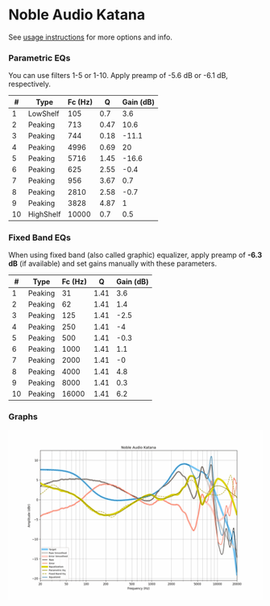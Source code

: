 # Noble Audio Katana
See [usage instructions](https://github.com/jaakkopasanen/AutoEq#usage) for more options and info.

### Parametric EQs
You can use filters 1-5 or 1-10. Apply preamp of -5.6 dB or -6.1 dB, respectively.

|   # | Type      |   Fc (Hz) |    Q |   Gain (dB) |
|-----|-----------|-----------|------|-------------|
|   1 | LowShelf  |       105 | 0.7  |         3.6 |
|   2 | Peaking   |       713 | 0.47 |        10.6 |
|   3 | Peaking   |       744 | 0.18 |       -11.1 |
|   4 | Peaking   |      4996 | 0.69 |        20   |
|   5 | Peaking   |      5716 | 1.45 |       -16.6 |
|   6 | Peaking   |       625 | 2.55 |        -0.4 |
|   7 | Peaking   |       956 | 3.67 |         0.7 |
|   8 | Peaking   |      2810 | 2.58 |        -0.7 |
|   9 | Peaking   |      3828 | 4.87 |         1   |
|  10 | HighShelf |     10000 | 0.7  |         0.5 |

### Fixed Band EQs
When using fixed band (also called graphic) equalizer, apply preamp of **-6.3 dB** (if available) and set gains manually with these parameters.

|   # | Type    |   Fc (Hz) |    Q |   Gain (dB) |
|-----|---------|-----------|------|-------------|
|   1 | Peaking |        31 | 1.41 |         3.6 |
|   2 | Peaking |        62 | 1.41 |         1.4 |
|   3 | Peaking |       125 | 1.41 |        -2.5 |
|   4 | Peaking |       250 | 1.41 |        -4   |
|   5 | Peaking |       500 | 1.41 |        -0.3 |
|   6 | Peaking |      1000 | 1.41 |         1.1 |
|   7 | Peaking |      2000 | 1.41 |        -0   |
|   8 | Peaking |      4000 | 1.41 |         4.8 |
|   9 | Peaking |      8000 | 1.41 |         0.3 |
|  10 | Peaking |     16000 | 1.41 |         6.2 |

### Graphs
![](./Noble%20Audio%20Katana.png)
